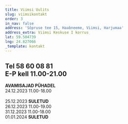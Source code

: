 ```yaml
---
title: Viimsi Uulits
slug: viimsikontakt
order: 3
in_nav: false
address: 'Sõpruse tee 15, Haabneeme, Viimsi, Harjumaa'
address_extra: Viimsi Keskuse I korrus
lat: 59.504739
lng: 24.827066
_template: kontakt
---
```


Tel 58 60 08 81  
**E-P** kell 11.00-21.00 <br />
---

**AVAMISAJAD PÜHADEL** <br />
24.12.2023 11.00-18.00 <br />	
25.12.2023  **SULETUD** <br />
26.12.2023  11.00-19.00	<br />
31.12.2023 11.00-18.00	<br />
01.01.2024  **SULETUD** <br />
